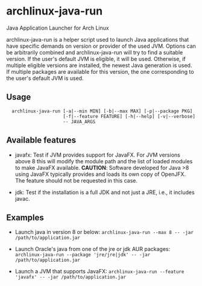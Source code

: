 # archlinux-java-run
Java Application Launcher for Arch Linux

archlinux-java-run is a helper script used to launch Java applications
that have specific demands on version or provider of the used JVM.
Options can be arbitrarily combined and archlinux-java-run will try to
find a suitable version. If the user's default JVM is eligible, it will
be used. Otherwise, if multiple eligible versions are installed, the
newest Java generation is used. If multiple packages are available for
this version, the one corresponding to the user's default JVM is used.

## Usage
```
  archlinux-java-run [-a|--min MIN] [-b|--max MAX] [-p|--package PKG]
                     [-f|--feature FEATURE] [-h|--help] [-v|--verbose]
                     -- JAVA_ARGS
```

## Available features

* javafx: Test if JVM provides support for JavaFX. For JVM versions above 8
  this will modify the module path and the list of loaded modules to make
  JavaFX available. **CAUTION**: Software developed for Java >8 using JavaFX
  typically provides and loads its own copy of OpenJFX. The feature should not
  be requested in this case.

* jdk: Test if the installation is a full JDK and not just a JRE, i.e., it
  includes javac.

## Examples
* Launch java in version 8 or below:
  `archlinux-java-run --max 8 -- -jar /path/to/application.jar`

* Launch Oracle's java from one of the jre or jdk AUR packages:
  `archlinux-java-run --package 'jre/jre|jdk' -- -jar /path/to/application.jar`

* Launch a JVM that supports JavaFX:
  `archlinux-java-run --feature 'javafx' -- -jar /path/to/application.jar`
